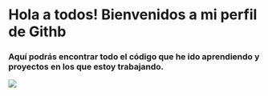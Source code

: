 # Hola a todos! Bienvenidos a mi perfil de Githb

### Aquí podrás encontrar todo el código que he ido aprendiendo y proyectos en los que estoy trabajando.

![](https://eu01.edcwb.com/buscador/img/centros/logogrande/54264-96ad66dde92147e5a95f5750cd9132d3.jpg)
